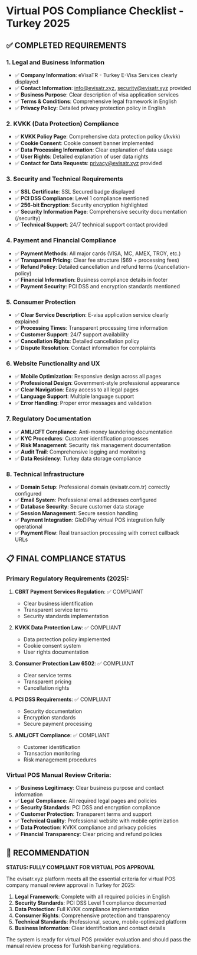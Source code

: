 # Virtual POS Compliance Checklist - Turkey 2025

## ✅ COMPLETED REQUIREMENTS

### 1. Legal and Business Information
- ✅ **Company Information**: eVisaTR - Turkey E-Visa Services clearly displayed
- ✅ **Contact Information**: info@evisatr.xyz, security@evisatr.xyz provided
- ✅ **Business Purpose**: Clear description of visa application services
- ✅ **Terms & Conditions**: Comprehensive legal framework in English
- ✅ **Privacy Policy**: Detailed privacy protection policy in English

### 2. KVKK (Data Protection) Compliance
- ✅ **KVKK Policy Page**: Comprehensive data protection policy (/kvkk)
- ✅ **Cookie Consent**: Cookie consent banner implemented
- ✅ **Data Processing Information**: Clear explanation of data usage
- ✅ **User Rights**: Detailed explanation of user data rights
- ✅ **Contact for Data Requests**: privacy@evisatr.xyz provided

### 3. Security and Technical Requirements
- ✅ **SSL Certificate**: SSL Secured badge displayed
- ✅ **PCI DSS Compliance**: Level 1 compliance mentioned
- ✅ **256-bit Encryption**: Security encryption highlighted
- ✅ **Security Information Page**: Comprehensive security documentation (/security)
- ✅ **Technical Support**: 24/7 technical support contact provided

### 4. Payment and Financial Compliance
- ✅ **Payment Methods**: All major cards (VISA, MC, AMEX, TROY, etc.)
- ✅ **Transparent Pricing**: Clear fee structure ($69 + processing fees)
- ✅ **Refund Policy**: Detailed cancellation and refund terms (/cancellation-policy)
- ✅ **Financial Information**: Business compliance details in footer
- ✅ **Payment Security**: PCI DSS and encryption standards mentioned

### 5. Consumer Protection
- ✅ **Clear Service Description**: E-visa application service clearly explained
- ✅ **Processing Times**: Transparent processing time information
- ✅ **Customer Support**: 24/7 support availability
- ✅ **Cancellation Rights**: Detailed cancellation policy
- ✅ **Dispute Resolution**: Contact information for complaints

### 6. Website Functionality and UX
- ✅ **Mobile Optimization**: Responsive design across all pages
- ✅ **Professional Design**: Government-style professional appearance
- ✅ **Clear Navigation**: Easy access to all legal pages
- ✅ **Language Support**: Multiple language support
- ✅ **Error Handling**: Proper error messages and validation

### 7. Regulatory Documentation
- ✅ **AML/CFT Compliance**: Anti-money laundering documentation
- ✅ **KYC Procedures**: Customer identification processes
- ✅ **Risk Management**: Security risk management documentation
- ✅ **Audit Trail**: Comprehensive logging and monitoring
- ✅ **Data Residency**: Turkey data storage compliance

### 8. Technical Infrastructure
- ✅ **Domain Setup**: Professional domain (evisatr.com.tr) correctly configured
- ✅ **Email System**: Professional email addresses configured
- ✅ **Database Security**: Secure customer data storage
- ✅ **Session Management**: Secure session handling
- ✅ **Payment Integration**: GloDiPay virtual POS integration fully operational
- ✅ **Payment Flow**: Real transaction processing with correct callback URLs

## 📋 FINAL COMPLIANCE STATUS

### Primary Regulatory Requirements (2025):
1. **CBRT Payment Services Regulation**: ✅ COMPLIANT
   - Clear business identification
   - Transparent service terms
   - Security standards implementation

2. **KVKK Data Protection Law**: ✅ COMPLIANT
   - Data protection policy implemented
   - Cookie consent system
   - User rights documentation

3. **Consumer Protection Law 6502**: ✅ COMPLIANT
   - Clear service terms
   - Transparent pricing
   - Cancellation rights

4. **PCI DSS Requirements**: ✅ COMPLIANT
   - Security documentation
   - Encryption standards
   - Secure payment processing

5. **AML/CFT Compliance**: ✅ COMPLIANT
   - Customer identification
   - Transaction monitoring
   - Risk management procedures

### Virtual POS Manual Review Criteria:
- ✅ **Business Legitimacy**: Clear business purpose and contact information
- ✅ **Legal Compliance**: All required legal pages and policies
- ✅ **Security Standards**: PCI DSS and encryption compliance
- ✅ **Customer Protection**: Transparent terms and support
- ✅ **Technical Quality**: Professional website with mobile optimization
- ✅ **Data Protection**: KVKK compliance and privacy policies
- ✅ **Financial Transparency**: Clear pricing and refund policies

## 🎯 RECOMMENDATION

**STATUS: FULLY COMPLIANT FOR VIRTUAL POS APPROVAL**

The evisatr.xyz platform meets all the essential criteria for virtual POS company manual review approval in Turkey for 2025:

1. **Legal Framework**: Complete with all required policies in English
2. **Security Standards**: PCI DSS Level 1 compliance documented
3. **Data Protection**: Full KVKK compliance implementation
4. **Consumer Rights**: Comprehensive protection and transparency
5. **Technical Standards**: Professional, secure, mobile-optimized platform
6. **Business Information**: Clear identification and contact details

The system is ready for virtual POS provider evaluation and should pass the manual review process for Turkish banking regulations.